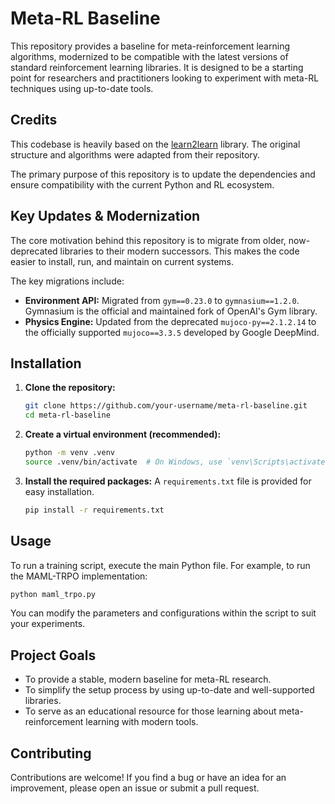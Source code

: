 # Meta-RL Baseline

This repository provides a baseline for meta-reinforcement learning algorithms, modernized to be compatible with the latest versions of standard reinforcement learning libraries. It is designed to be a starting point for researchers and practitioners looking to experiment with meta-RL techniques using up-to-date tools.

## Credits

This codebase is heavily based on the [learn2learn](https://github.com/learnables/learn2learn/) library. The original structure and algorithms were adapted from their repository.

The primary purpose of this repository is to update the dependencies and ensure compatibility with the current Python and RL ecosystem.

## Key Updates & Modernization

The core motivation behind this repository is to migrate from older, now-deprecated libraries to their modern successors. This makes the code easier to install, run, and maintain on current systems.

The key migrations include:
*   **Environment API:** Migrated from `gym==0.23.0` to `gymnasium==1.2.0`. Gymnasium is the official and maintained fork of OpenAI's Gym library.
*   **Physics Engine:** Updated from the deprecated `mujoco-py==2.1.2.14` to the officially supported `mujoco==3.3.5` developed by Google DeepMind.

## Installation

1.  **Clone the repository:**
    ```bash
    git clone https://github.com/your-username/meta-rl-baseline.git
    cd meta-rl-baseline
    ```

2.  **Create a virtual environment (recommended):**
    ```bash
    python -m venv .venv
    source .venv/bin/activate  # On Windows, use `venv\Scripts\activate`
    ```

3.  **Install the required packages:**
    A `requirements.txt` file is provided for easy installation.
    ```bash
    pip install -r requirements.txt
    ```

## Usage

To run a training script, execute the main Python file. For example, to run the MAML-TRPO implementation:
```bash
python maml_trpo.py
```
You can modify the parameters and configurations within the script to suit your experiments.

## Project Goals

*   To provide a stable, modern baseline for meta-RL research.
*   To simplify the setup process by using up-to-date and well-supported libraries.
*   To serve as an educational resource for those learning about meta-reinforcement learning with modern tools.

## Contributing

Contributions are welcome! If you find a bug or have an idea for an improvement, please open an issue or submit a pull request.